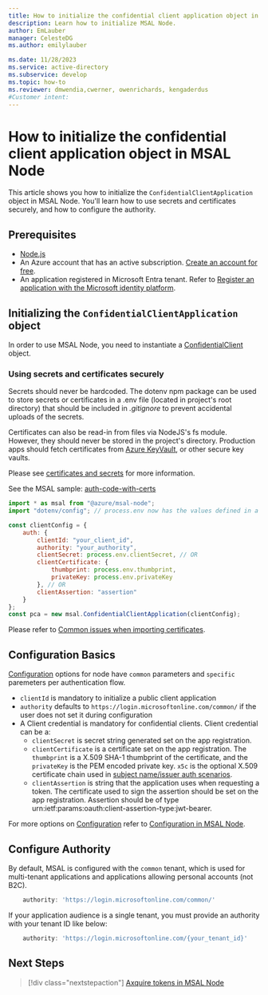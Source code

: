 ```yaml
---
title: How to initialize the confidential client application object in MSAL Node 
description: Learn how to initialize MSAL Node.
author: EmLauber
manager: CelesteDG
ms.author: emilylauber

ms.date: 11/28/2023
ms.service: active-directory
ms.subservice: develop
ms.topic: how-to
ms.reviewer: dmwendia,cwerner, owenrichards, kengaderdus
#Customer intent: 
---
```


# How to initialize the confidential client application object in MSAL Node

This article shows you how to initialize the `ConfidentialClientApplication` object in MSAL Node. You'll learn how to use secrets and certificates securely, and how to configure the authority.

## Prerequisites

- [Node.js](https://nodejs.org/en/download/)
- An Azure account that has an active subscription. [Create an account for free](https://azure.microsoft.com/free/?WT.mc_id=A261C142F).
- An application registered in Microsoft Entra tenant. Refer to [Register an application with the Microsoft identity platform](/entra/identity-platform/quickstart-register-app).

## Initializing the `ConfidentialClientApplication` object

In order to use MSAL Node, you need to instantiate a [ConfidentialClient](/javascript/api/@azure/msal-node/confidentialclientapplication) object.

### Using secrets and certificates securely

Secrets should never be hardcoded. The dotenv npm package can be used to store secrets or certificates in a .env file (located in project's root directory) that should be included in *.gitignore* to prevent accidental uploads of the secrets.

Certificates can also be read-in from files via NodeJS's fs module. However, they should never be stored in the project's directory. Production apps should fetch certificates from [Azure KeyVault](https://azure.microsoft.com/products/key-vault), or other secure key vaults.

Please see [certificates and secrets](/entra/identity-platform/security-best-practices-for-app-registration#certificates-and-secrets) for more information.

See the MSAL sample: [auth-code-with-certs](https://github.com/AzureAD/microsoft-authentication-library-for-js/tree/master/samples/msal-node-samples/auth-code-with-certs)

```javascript
import * as msal from "@azure/msal-node";
import "dotenv/config"; // process.env now has the values defined in a .env file

const clientConfig = {
    auth: {
        clientId: "your_client_id",
        authority: "your_authority",
        clientSecret: process.env.clientSecret, // OR
        clientCertificate: {
            thumbprint: process.env.thumbprint,
            privateKey: process.env.privateKey
        }, // OR
        clientAssertion: "assertion"
    }
};
const pca = new msal.ConfidentialClientApplication(clientConfig);
```

Please refer to [Common issues when importing certificates](./certificate-credentials.md#common-issues).

## Configuration Basics

[Configuration](/javascript/api/@azure/msal-node/configuration) options for node have `common` parameters and `specific` paremeters per authentication flow.

- `clientId` is mandatory to initialize a public client application
- `authority` defaults to `https://login.microsoftonline.com/common/` if the user does not set it during configuration
- A Client credential is mandatory for confidential clients. Client credential can be a:
    - `clientSecret` is secret string generated set on the app registration.
    - `clientCertificate` is a certificate set on the app registration. The `thumbprint` is a X.509 SHA-1 thumbprint of the certificate, and the `privateKey` is the PEM encoded private key. `x5c` is the optional X.509 certificate chain used in [subject name/issuer auth scenarios](./sni.md).
    - `clientAssertion` is string that the application uses when requesting a token. The certificate used to sign the assertion should be set on the app registration. Assertion should be of type urn:ietf:params:oauth:client-assertion-type:jwt-bearer.

For more options on [Configuration](/javascript/api/@azure/msal-node/configuration) refer to [Configuration in MSAL Node](./configuration.md).

## Configure Authority

By default, MSAL is configured with the `common` tenant, which is used for multi-tenant applications and applications allowing personal accounts (not B2C).

```javascript
    authority: 'https://login.microsoftonline.com/common/'
```

If your application audience is a single tenant, you must provide an authority with your tenant ID like below:

```javascript
    authority: 'https://login.microsoftonline.com/{your_tenant_id}'
```

## Next Steps

> [!div class="nextstepaction"]
> [Axquire tokens in MSAL Node](request.md)
